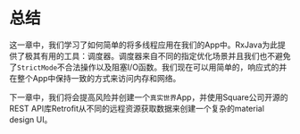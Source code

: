 # 总结

这一章中，我们学习了如何简单的将多线程应用在我们的App中。RxJava为此提供了极其有用的工具：调度器。调度器来自不同的指定优化场景并且我们也不避免了`StrictMode`不合法操作以及阻塞I/O函数。我们现在可以用简单的，响应式的并在整个App中保持一致的方式来访问内存和网络。

下一章中，我们将会提高风险并创建一个`真实世界`App，并使用Square公司开源的REST API库Retrofit从不同的远程资源获取数据来创建一个复杂的material design UI。